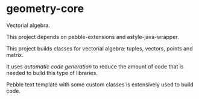 # geometry-core
Vectorial algebra.

This project depends on pebble-extensions and astyle-java-wrapper.

This project builds classes for vectorial algebra: tuples, vectors, points and matrix.

It uses _automatic code generation_ to reduce the amount of code that is needed to build this type of libraries.

Pebble text template with some custom classes is extensively used to build code.
